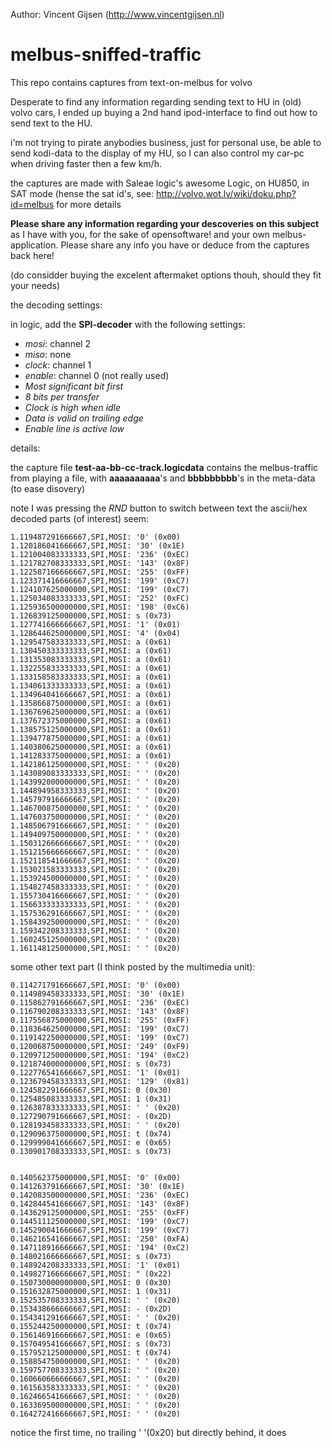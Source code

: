 Author: Vincent Gijsen (http://www.vincentgijsen.nl)

# melbus-sniffed-traffic
This repo contains captures from text-on-melbus for volvo

Desperate to find any information regarding sending text to HU in (old) volvo cars, I ended up buying a 2nd hand ipod-interface to find out how to send text to the HU.

i'm not trying to pirate anybodies business, just for personal use, be able to send kodi-data to the display of my HU, so I can also control my car-pc when driving faster then a few km/h.

the captures are made with Saleae logic's awesome Logic, on HU850, in SAT mode (hense the sat id's, see: http://volvo.wot.lv/wiki/doku.php?id=melbus for more details

**Please share any information regarding your descoveries on this subject** as I have with you, for the sake of opensoftware! and your own melbus-application. Please share any info you have or deduce from the captures back here!

(do considder buying the excelent aftermaket options thouh, should they fit your needs)

the decoding settings:

in logic, add the **SPI-decoder** with the following settings:

* *mosi*: channel 2
* *miso*: none
* *clock*: channel 1
* *enable*: channel 0 (not really used)
* *Most significant bit first*
* *8 bits per transfer*
* *Clock is high when idle*
* *Data is valid on trailing edge*
* *Enable line is active low*


details:

the capture file **test-aa-bb-cc-track.logicdata** contains the melbus-traffic from playing a file, with **aaaaaaaaaa**'s and **bbbbbbbbb**'s in the meta-data (to ease disovery)

note I was pressing the *RND* button to switch between text
the ascii/hex decoded parts (of interest) seem:

```csv
1.119487291666667,SPI,MOSI: '0' (0x00)
1.120186041666667,SPI,MOSI: '30' (0x1E)
1.121004083333333,SPI,MOSI: '236' (0xEC)
1.121782708333333,SPI,MOSI: '143' (0x8F)
1.122587166666667,SPI,MOSI: '255' (0xFF)
1.123371416666667,SPI,MOSI: '199' (0xC7)
1.124107625000000,SPI,MOSI: '199' (0xC7)
1.125034083333333,SPI,MOSI: '252' (0xFC)
1.125936500000000,SPI,MOSI: '198' (0xC6)
1.126839125000000,SPI,MOSI: s (0x73)
1.127741666666667,SPI,MOSI: '1' (0x01)
1.128644625000000,SPI,MOSI: '4' (0x04)
1.129547583333333,SPI,MOSI: a (0x61)
1.130450333333333,SPI,MOSI: a (0x61)
1.131353083333333,SPI,MOSI: a (0x61)
1.132255833333333,SPI,MOSI: a (0x61)
1.133158583333333,SPI,MOSI: a (0x61)
1.134061333333333,SPI,MOSI: a (0x61)
1.134964041666667,SPI,MOSI: a (0x61)
1.135866875000000,SPI,MOSI: a (0x61)
1.136769625000000,SPI,MOSI: a (0x61)
1.137672375000000,SPI,MOSI: a (0x61)
1.138575125000000,SPI,MOSI: a (0x61)
1.139477875000000,SPI,MOSI: a (0x61)
1.140380625000000,SPI,MOSI: a (0x61)
1.141283375000000,SPI,MOSI: a (0x61)
1.142186125000000,SPI,MOSI: ' ' (0x20)
1.143089083333333,SPI,MOSI: ' ' (0x20)
1.143992000000000,SPI,MOSI: ' ' (0x20)
1.144894958333333,SPI,MOSI: ' ' (0x20)
1.145797916666667,SPI,MOSI: ' ' (0x20)
1.146700875000000,SPI,MOSI: ' ' (0x20)
1.147603750000000,SPI,MOSI: ' ' (0x20)
1.148506791666667,SPI,MOSI: ' ' (0x20)
1.149409750000000,SPI,MOSI: ' ' (0x20)
1.150312666666667,SPI,MOSI: ' ' (0x20)
1.151215666666667,SPI,MOSI: ' ' (0x20)
1.152118541666667,SPI,MOSI: ' ' (0x20)
1.153021583333333,SPI,MOSI: ' ' (0x20)
1.153924500000000,SPI,MOSI: ' ' (0x20)
1.154827458333333,SPI,MOSI: ' ' (0x20)
1.155730416666667,SPI,MOSI: ' ' (0x20)
1.156633333333333,SPI,MOSI: ' ' (0x20)
1.157536291666667,SPI,MOSI: ' ' (0x20)
1.158439250000000,SPI,MOSI: ' ' (0x20)
1.159342208333333,SPI,MOSI: ' ' (0x20)
1.160245125000000,SPI,MOSI: ' ' (0x20)
1.161148125000000,SPI,MOSI: ' ' (0x20)
```

some other text part (I think posted by the multimedia unit):

```
0.114271791666667,SPI,MOSI: '0' (0x00)
0.114989458333333,SPI,MOSI: '30' (0x1E)
0.115862791666667,SPI,MOSI: '236' (0xEC)
0.116790208333333,SPI,MOSI: '143' (0x8F)
0.117556875000000,SPI,MOSI: '255' (0xFF)
0.118364625000000,SPI,MOSI: '199' (0xC7)
0.119142250000000,SPI,MOSI: '199' (0xC7)
0.120068750000000,SPI,MOSI: '249' (0xF9)
0.120971250000000,SPI,MOSI: '194' (0xC2)
0.121874000000000,SPI,MOSI: s (0x73)
0.122776541666667,SPI,MOSI: '1' (0x01)
0.123679458333333,SPI,MOSI: '129' (0x81)
0.124582291666667,SPI,MOSI: 0 (0x30)
0.125485083333333,SPI,MOSI: 1 (0x31)
0.126387833333333,SPI,MOSI: ' ' (0x20)
0.127290791666667,SPI,MOSI: - (0x2D)
0.128193458333333,SPI,MOSI: ' ' (0x20)
0.129096375000000,SPI,MOSI: t (0x74)
0.129999041666667,SPI,MOSI: e (0x65)
0.130901708333333,SPI,MOSI: s (0x73)


0.140562375000000,SPI,MOSI: '0' (0x00)
0.141263791666667,SPI,MOSI: '30' (0x1E)
0.142083500000000,SPI,MOSI: '236' (0xEC)
0.142844541666667,SPI,MOSI: '143' (0x8F)
0.143629125000000,SPI,MOSI: '255' (0xFF)
0.144511125000000,SPI,MOSI: '199' (0xC7)
0.145290041666667,SPI,MOSI: '199' (0xC7)
0.146216541666667,SPI,MOSI: '250' (0xFA)
0.147118916666667,SPI,MOSI: '194' (0xC2)
0.148021666666667,SPI,MOSI: s (0x73)
0.148924208333333,SPI,MOSI: '1' (0x01)
0.149827166666667,SPI,MOSI: " (0x22)
0.150730000000000,SPI,MOSI: 0 (0x30)
0.151632875000000,SPI,MOSI: 1 (0x31)
0.152535708333333,SPI,MOSI: ' ' (0x20)
0.153438666666667,SPI,MOSI: - (0x2D)
0.154341291666667,SPI,MOSI: ' ' (0x20)
0.155244250000000,SPI,MOSI: t (0x74)
0.156146916666667,SPI,MOSI: e (0x65)
0.157049541666667,SPI,MOSI: s (0x73)
0.157952125000000,SPI,MOSI: t (0x74)
0.158854750000000,SPI,MOSI: ' ' (0x20)
0.159757708333333,SPI,MOSI: ' ' (0x20)
0.160660666666667,SPI,MOSI: ' ' (0x20)
0.161563583333333,SPI,MOSI: ' ' (0x20)
0.162466541666667,SPI,MOSI: ' ' (0x20)
0.163369500000000,SPI,MOSI: ' ' (0x20)
0.164272416666667,SPI,MOSI: ' ' (0x20)
```
notice the first time, no trailing ' '(0x20) but directly behind, it does

